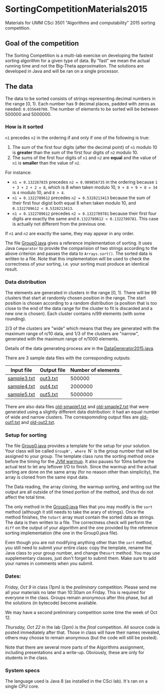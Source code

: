 # SortingCompetitionMaterials2015

Materials for UMM CSci 3501 "Algorithms and computability" 2015 sorting competition. 

## Goal of the competition

The Sorting Competition is a multi-lab exercise on developing the fastest sorting algorithm for a given type of data. 
By "fast" we mean the actual running time and not the Big-Theta approximation. The solutions are developed in Java 
and will be ran on a single processor.

## The data 
The data to be sorted consists of strings representing decimal numbers in the range [0, 1). 
Each number has 9 decimal places, padded with zeros as needed: `0.035648700`.
The number of elements to be sorted will be between 500000 and 5000000.

### How is it sorted
`n1` precedes `n2` in the ordering if and only if one of the following is true:

1. The sum of the first four digits (after the decimal point) of `n1` modulo 10 is **greater** than the sum of the first four digits of `n2` modulo 10. 
2. The sums of the first four digits of `n1` and `n2` are **equal** and the value of `n1` is **smaller** than the value of `n2`.

For instance: 
- `n1 = 0.132267835` precedes `n2 = 0.989856735` in the ordering because `1 + 3 + 2 + 2 = 8`, which is 8 when taken modulo 10, `9 + 8 + 9 + 8 = 34` is `4` modulo 10, and `8 > 4`. 
- `n1 = 0.1322789612` precedes `n2 = 0.5328213413` because the sum of their first four digist both equal 8 when taken modulo 10, and  `0.1322789612 < 0.5328213413`. 
- `n1 = 0.1322789612` precedes `n2 = 0.1322789781` because their first four digits are exactly the same and `0.1322789612 < 0.1322789781`. This case is actually not different from the previous one. 

If `n1` and `n2` are exactly the same, they may appear in any order. 

The file [Group0.java](https://github.com/elenam/SortingCompetitionMaterials2015/blob/master/src/Group0.java) gives a reference implementation of sorting. It uses Java `Comparator` to provide the comparision of two strings according to the above criterion and passes the data to `Arrays.sort()`. The sorted data is written to a file. Note that this implementation will be used to check the correctness of your sorting, i.e. your sorting must produce an identical result. 

### Data distribution

The elements are generated in clusters in the range [0, 1). There will be 99 clusters that start at randomly chosen position in the range. The start position is chosen according to a random distribution (a position that is too close to the end of the data range for the cluster to fit is discarded and a new one is chosen). Each cluster contains n/99 elements (with some rounding).  

2/3 of the clusters are "wide" which means that they are generated with the maximum range of n/10 data, and 1/3 of the clusters are "narrow", generated with the maximum range of n/1000 elements. 

Details of the data generating process are in the  [DataGenerator2015.java](https://github.com/elenam/SortingCompetitionMaterials2015/blob/master/src/DataGenerator2015.java). 

There are 3 sample data files with the corresponding outputs:

| Input file | Output file | Number of elements |
|------------|-------------|--------------------|
| [sample3.txt](https://github.com/elenam/SortingCompetitionMaterials2015/blob/master/sample3.txt)| [out3.txt](https://github.com/elenam/SortingCompetitionMaterials2015/blob/master/out3.txt)    | 500000             | 
| [sample4.txt](https://github.com/elenam/SortingCompetitionMaterials2015/blob/master/sample4.txt)| [out4.txt](https://github.com/elenam/SortingCompetitionMaterials2015/blob/master/out4.txt)    | 2000000            |
| [sample5.txt](https://github.com/elenam/SortingCompetitionMaterials2015/blob/master/sample5.txt)| [out5.txt](https://github.com/elenam/SortingCompetitionMaterials2015/blob/master/out5.txt)    | 5000000            |

There are also data files [old-smaple1.txt](https://github.com/elenam/SortingCompetitionMaterials2015/blob/master/old-smaple1.txt) and [old-smaple2.txt](https://github.com/elenam/SortingCompetitionMaterials2015/blob/master/old-smaple2.txt) that were generated using a slightly different data distribution: it had an equal number of wide and narrow clusters. The correspomnding output files are [old-out1.txt](https://github.com/elenam/SortingCompetitionMaterials2015/blob/master/old-out1.txt) and [old-out2.txt](https://github.com/elenam/SortingCompetitionMaterials2015/blob/master/old-out2.txt). 

### Setup for sorting

The file [Group0.java](https://github.com/elenam/SortingCompetitionMaterials2015/blob/master/src/Group0.java) provides a template for the setup for your solution. Your class will be called `GroupN', where `N` is the group number that will be assigned to your group. The template class runs the sorting method once before the timing for the [JVM warmup](http://alexandru-ersenie.com/2010/09/12/important-aspects-in-load-performance-testing-1-server-warm-up/). It also pauses for 10ms before the actual test to let any leftover I/O to finish. Since the warmup and the actual sorting are done on the same array (for no reason other than simplicity), the array is cloned from the same input data. 

The Data reading, the array cloning, the warmup sorting, and writing out the output are all outside of the timed portion of the method, and thus do not affect the total time. 

The only method in the [Group0.java](https://github.com/elenam/SortingCompetitionMaterials2015/blob/master/src/Group0.java) files that you may modify is the `sort` method (although it still needs to take the arary of strings). Once the method finishes, the `toSort` array must contain the sorted data as strings. The data is then written to a file. The correctness check will perform the `diff` on the output of your algorithm and the one provided by the reference sorting implementation (the one in the Group0.java file). 

Even though you are not modifying anything other than the `sort` method, you still need to submit your entire class: copy the template, rename the Java class to your group number, and change the`sort` method. You may use supplementary classes, just don't forget to submit them. Make sure to add your names in comments when you submit. 

### Dates:

*Friday, Oct 9* in class (1pm) is the *preliminary* competition. Please send me all your materials no later than 10:30am on Friday. This is required for everyone in the class. Groups remain anonymous after this phase, but all the solutions (in bytecode) become available. 

We may have a second preliminary competition some time the week of Oct 12. 

*Thursday, Oct 22* in the lab (2pm) is the *final* competition. All source code is posted immediately after that. Those in class will have their names revealed, others may choose to remain anonymous (but the code will still be posted). 

Note that there are several more parts of the Algorithms assignment, including presentations and a write-up. Obviously, these are only for students in the class. 

### System specs

The language used is Java 8 (as installed in the CSci lab). It's ran on a single CPU core.  

